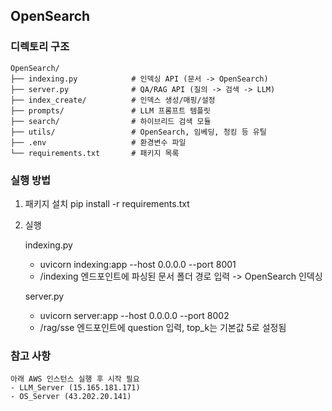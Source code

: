## OpenSearch


### 디렉토리 구조
```
OpenSearch/
├── indexing.py            # 인덱싱 API (문서 -> OpenSearch)
├── server.py              # QA/RAG API (질의 -> 검색 -> LLM)
├── index_create/          # 인덱스 생성/매핑/설정
├── prompts/               # LLM 프롬프트 템플릿
├── search/                # 하이브리드 검색 모듈
├── utils/                 # OpenSearch, 임베딩, 청킹 등 유틸
├── .env                   # 환경변수 파일
└── requirements.txt       # 패키지 목록
```
### 실행 방법

1. 패키지 설치
    pip install -r requirements.txt

2. 실행

    indexing.py
    - uvicorn indexing:app --host 0.0.0.0 --port 8001
    - /indexing 엔드포인트에 파싱된 문서 폴더 경로 입력 -> OpenSearch 인덱싱

    server.py
    - uvicorn server:app --host 0.0.0.0 --port 8002
    - /rag/sse 엔드포인트에 question 입력, top_k는 기본값 5로 설정됨

### 참고 사항

    아래 AWS 인스턴스 실행 후 시작 필요
    - LLM_Server (15.165.181.171)
    - OS_Server (43.202.20.141)








